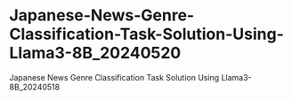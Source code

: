 # Japanese-News-Genre-Classification-Task-Solution-Using-Llama3-8B_20240520
Japanese News Genre Classification Task Solution Using Llama3-8B_20240518
